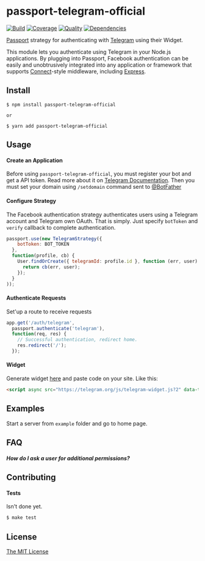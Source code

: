 # passport-telegram-official

[![Build](https://img.shields.io/travis/Blitss/passport-telegram-official.svg)](https://travis-ci.org/Blitss/passport-telegram-official)
[![Coverage](https://img.shields.io/coveralls/Blitss/passport-telegram-official.svg)](https://coveralls.io/r/Blitss/passport-telegram-official)
[![Quality](https://img.shields.io/codeclimate/github/Blitss/passport-telegram-official.svg?label=quality)](https://codeclimate.com/github/Blitss/passport-telegram-official)
[![Dependencies](https://img.shields.io/david/Blitss/passport-telegram-official.svg)](https://david-dm.org/Blitss/passport-telegram-official)


[Passport](http://passportjs.org/) strategy for authenticating with [Telegram](https://core.telegram.org/widgets/login)
using their Widget.

This module lets you authenticate using Telegram in your Node.js applications.
By plugging into Passport, Facebook authentication can be easily and
unobtrusively integrated into any application or framework that supports
[Connect](http://www.senchalabs.org/connect/)-style middleware, including
[Express](http://expressjs.com/).

## Install

    $ npm install passport-telegram-official

    or

    $ yarn add passport-telegram-official

## Usage

#### Create an Application

Before using `passport-telegram-official`, you must register your bot and get a API token. Read more about it on [Telegram Documentation](https://core.telegram.org/bots#3-how-do-i-create-a-bot). Then you must set your domain using `/setdomain` command sent to [@BotFather](https://telegram.me/botfather)

#### Configure Strategy

The Facebook authentication strategy authenticates users using a Telegram
account and Telegram own OAuth. That is simply. Just specify `botToken` and `verify` callback to complete authentication.

```js
passport.use(new TelegramStrategy({
    botToken: BOT_TOKEN
  },
  function(profile, cb) {
    User.findOrCreate({ telegramId: profile.id }, function (err, user) {
      return cb(err, user);
    });
  }
));
```

#### Authenticate Requests

Set'up a route to receive requests

```js
app.get('/auth/telegram',
  passport.authenticate('telegram'),
  function(req, res) {
    // Successful authentication, redirect home.
    res.redirect('/');
  });
```

#### Widget

Generate widget [here](https://core.telegram.org/widgets/login) and paste code on your site. Like this:

```html
<script async src="https://telegram.org/js/telegram-widget.js?2" data-telegram-login="YourBotName" data-size="medium" data-auth-url="/auth/telegram"></script>
```

## Examples

Start a server from `example` folder and go to home page.

## FAQ

##### How do I ask a user for additional permissions?

## Contributing

#### Tests

Isn't done yet.

```bash
$ make test
```

## License

[The MIT License](http://opensource.org/licenses/MIT)